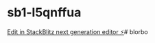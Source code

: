 # sb1-l5qnffua

[Edit in StackBlitz next generation editor ⚡️](https://stackblitz.com/~/github.com/da4thrza/sb1-l5qnffua)# blorbo
